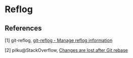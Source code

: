 # Reflog

## References

[1] git-reflog, [git-reflog - Manage reflog information](https://git-scm.com/docs/git-reflog)

[2] pilku@StackOverflow, [Changes are lost after Git rebase](http://stackoverflow.com/questions/31645179/changes-are-lost-after-git-rebase)


